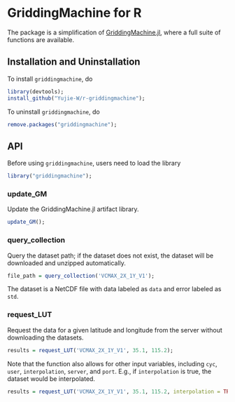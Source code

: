# GriddingMachine for R

The package is a simplification of [GriddingMachine.jl](https://github.com/CliMA/GriddingMachine.jl), where a full suite of functions are available.

## Installation and Uninstallation
To install `griddingmachine`, do
```R
library(devtools);
install_github("Yujie-W/r-griddingmachine");
```

To uninstall `griddingmachine`, do
```R
remove.packages("griddingmachine");
```

## API
Before using `griddingmachine`, users need to load the library
```R
library("griddingmachine");
```

### update_GM
Update the GriddingMachine.jl artifact library.
```R
update_GM();
```

### query_collection
Query the dataset path; if the dataset does not exist, the dataset will be downloaded and unzipped automatically.
```R
file_path = query_collection('VCMAX_2X_1Y_V1');
```
The dataset is a NetCDF file with data labeled as `data` and error labeled as `std`.

### request_LUT
Request the data for a given latitude and longitude from the server without downloading the datasets.
```R
results = request_LUT('VCMAX_2X_1Y_V1', 35.1, 115.2);
```
Note that the function also allows for other input variables, including `cyc`, `user`, `interpolation`, `server`, and `port`. E.g., if `interpolation` is true, the dataset would be interpolated.
```R
results = request_LUT('VCMAX_2X_1Y_V1', 35.1, 115.2, interpolation = TRUE);
```
